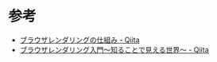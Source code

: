 
# 参考
- [ブラウザレンダリングの仕組み - Qiita](https://qiita.com/sasakiki/items/91dcc8b50d7a61ce98bc)
- [ブラウザレンダリング入門〜知ることで見える世界〜 - Qiita](https://qiita.com/codemafia0000/items/caed57ec30d638e40728)